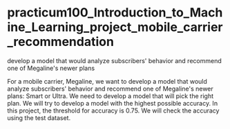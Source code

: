 # practicum100_Introduction_to_Machine_Learning_project_mobile_carrier_recommendation
develop a model that would analyze subscribers' behavior and recommend one of Megaline's newer plans

For a mobile carrier, Megaline, we want to develop a model that would analyze subscribers' behavior and recommend one of Megaline's newer plans: Smart or Ultra. We need to develop a model that will pick the right plan. We will try to develop a model with the highest possible accuracy. In this project, the threshold for accuracy is 0.75. We will check the accuracy using the test dataset.
